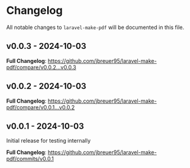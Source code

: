 # Changelog

All notable changes to `laravel-make-pdf` will be documented in this file.

## v0.0.3 - 2024-10-03

**Full Changelog**: https://github.com/jbreuer95/laravel-make-pdf/compare/v0.0.2...v0.0.3

## v0.0.2 - 2024-10-03

**Full Changelog**: https://github.com/jbreuer95/laravel-make-pdf/compare/v0.0.1...v0.0.2

## v0.0.1 - 2024-10-03

Initial release for testing internally

**Full Changelog**: https://github.com/jbreuer95/laravel-make-pdf/commits/v0.0.1
